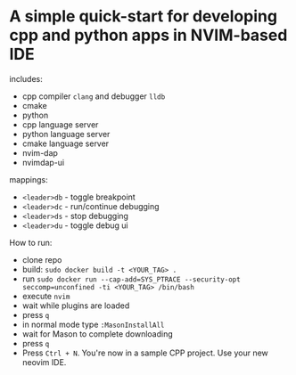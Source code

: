 # A simple quick-start for developing cpp and python apps in NVIM-based IDE

includes:
- cpp compiler `clang` and debugger `lldb`
- cmake
- python
- cpp language server
- python language server
- cmake language server
- nvim-dap
- nvimdap-ui

mappings:
- `<leader>db` - toggle breakpoint
- `<leader>dc` - run/continue debugging
- `<leader>ds` - stop debugging
- `<leader>du` - toggle debug ui

How to run:
- clone repo
- build: `sudo docker build -t <YOUR_TAG> .`
- run `sudo docker run --cap-add=SYS_PTRACE --security-opt seccomp=unconfined -ti <YOUR_TAG> /bin/bash`
- execute `nvim`
- wait while plugins are loaded
- press `q`
- in normal mode type `:MasonInstallAll`
- wait for Mason to complete downloading
- press `q`
- Press `Ctrl + N`. You're now in a sample CPP project. Use your new neovim IDE.
